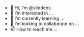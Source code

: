 - 👋 Hi, I’m @sliddens
- 👀 I’m interested in ...
- 🌱 I’m currently learning ...
- 💞️ I’m looking to collaborate on ...
- 📫 How to reach me ...

<!---
sliddens/sliddens is a ✨ special ✨ repository because its `README.md` (this file) appears on your GitHub profile.
You can click the Preview link to take a look at your changes.
--->
